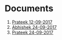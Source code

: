 # Documents
1. [Prateek 12-09-2017](https://cssac.github.io/documents/prateek12Sep2017.html)
2. [Abhishek 24-09-2017](https://cssac.github.io/documents/abhishek24Sep2017.html)
3. [Prateek 24-09-2017](https://cssac.github.io/documents/symptoms.html)
